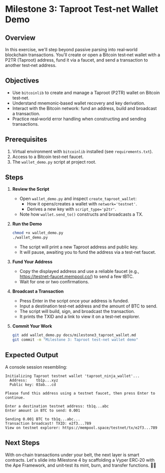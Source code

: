 # Milestone 3: Taproot Test‑net Wallet Demo

## Overview

In this exercise, we'll step beyond passive parsing into real‑world blockchain transactions. You'll create or open a Bitcoin test‑net wallet with a P2TR (Taproot) address, fund it via a faucet, and send a transaction to another test‑net address.

## Objectives

- Use `bitcoinlib` to create and manage a Taproot (P2TR) wallet on Bitcoin test‑net.
- Understand mnemonic‑based wallet recovery and key derivation.
- Interact with the Bitcoin network: fund an address, build and broadcast a transaction.
- Practice real‑world error handling when constructing and sending transactions.

## Prerequisites

1. Virtual environment with `bitcoinlib` installed (see `requirements.txt`).
2. Access to a Bitcoin test‑net faucet.
3. The `wallet_demo.py` script at project root.

## Steps

1. **Review the Script**

   - Open `wallet_demo.py` and inspect `create_taproot_wallet`:
     - How it opens/creates a wallet with `network='testnet'`.
     - Derives a new key with `script_type='p2tr'`.
   - Note how `wallet.send_to()` constructs and broadcasts a TX.

2. **Run the Demo**

   ```bash
   chmod +x wallet_demo.py
   ./wallet_demo.py
   ```

   - The script will print a new Taproot address and public key.
   - It will pause, awaiting you to fund the address via a test‑net faucet.

3. **Fund Your Address**

   - Copy the displayed address and use a reliable faucet (e.g., https://testnet-faucet.mempool.co/) to send a few tBTC.
   - Wait for one or two confirmations.

4. **Broadcast a Transaction**

   - Press Enter in the script once your address is funded.
   - Input a destination test‑net address and the amount of BTC to send.
   - The script will build, sign, and broadcast the transaction.
   - It prints the TXID and a link to view it on a test‑net explorer.

5. **Commit Your Work**
   ```bash
   git add wallet_demo.py docs/milestone3_taproot_wallet.md
   git commit -m "Milestone 3: Taproot test‑net wallet demo"
   ```

## Expected Output

A console session resembling:

```
Initializing Taproot testnet wallet 'taproot_ninja_wallet'...
  Address:    tb1p...xyz
  Public key: 03ab...cd

Please fund this address using a testnet faucet, then press Enter to continue.

Enter a destination testnet address: tb1q...abc
Enter amount in BTC to send: 0.001

Sending 0.001 BTC to tb1q...abc...
Transaction broadcast! TXID: e2f3...789
View on testnet explorer: https://mempool.space/testnet/tx/e2f3...789
```

## Next Steps

With on‑chain transactions under your belt, the next layer is smart contracts. Let's slide into Milestone 4 by scaffolding a Vyper ERC‑20 with the Ape Framework, and unit‑test its mint, burn, and transfer functions. 🎷🔗
